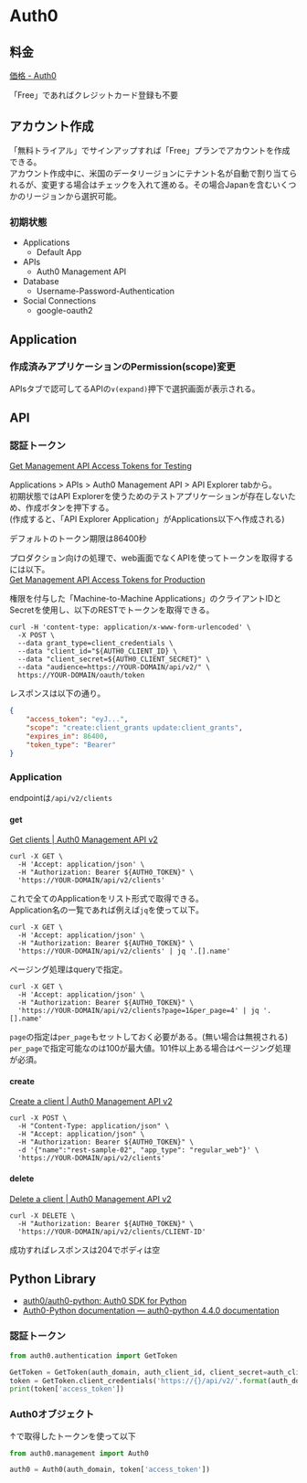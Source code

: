 # Auth0

## 料金

[価格 - Auth0](https://auth0.com/jp/pricing)

「Free」であればクレジットカード登録も不要

## アカウント作成

「無料トライアル」でサインアップすれば「Free」プランでアカウントを作成できる。  
アカウント作成中に、米国のデータリージョンにテナント名が自動で割り当てられるが、変更する場合はチェックを入れて進める。その場合Japanを含むいくつかのリージョンから選択可能。

### 初期状態

- Applications
    - Default App
- APIs
    - Auth0 Management API
- Database
    - Username-Password-Authentication
- Social Connections
    - google-oauth2

## Application

### 作成済みアプリケーションのPermission(scope)変更

APIsタブで認可してるAPIの`∨(expand)`押下で選択画面が表示される。

## API

### 認証トークン

[Get Management API Access Tokens for Testing](https://auth0.com/docs/secure/tokens/access-tokens/management-api-access-tokens/get-management-api-access-tokens-for-testing)

Applications > APIs > Auth0 Management API > API Explorer tabから。  
初期状態ではAPI Explorerを使うためのテストアプリケーションが存在しないため、作成ボタンを押下する。  
(作成すると、「API Explorer Application」がApplications以下へ作成される)

デフォルトのトークン期限は86400秒

プロダクション向けの処理で、web画面でなくAPIを使ってトークンを取得するには以下。  
[Get Management API Access Tokens for Production](https://auth0.com/docs/secure/tokens/access-tokens/management-api-access-tokens/get-management-api-access-tokens-for-production)

権限を付与した「Machine-to-Machine Applications」のクライアントIDとSecretを使用し、以下のRESTでトークンを取得できる。

```command
curl -H 'content-type: application/x-www-form-urlencoded' \
  -X POST \
  --data grant_type=client_credentials \
  --data "client_id="${AUTH0_CLIENT_ID} \
  --data "client_secret=${AUTH0_CLIENT_SECRET}" \
  --data "audience=https://YOUR-DOMAIN/api/v2/" \
  https://YOUR-DOMAIN/oauth/token
```

レスポンスは以下の通り。

```json
{
    "access_token": "eyJ...",
    "scope": "create:client_grants update:client_grants",
    "expires_in": 86400,
    "token_type": "Bearer"
}
```

### Application

endpointは`/api/v2/clients`

#### get

[Get clients | Auth0 Management API v2](https://auth0.com/docs/api/management/v2/clients/get-clients)

```console
curl -X GET \
  -H 'Accept: application/json' \
  -H "Authorization: Bearer ${AUTH0_TOKEN}" \
  'https://YOUR-DOMAIN/api/v2/clients'
```

これで全てのApplicationをリスト形式で取得できる。  
Application名の一覧であれば例えば`jq`を使って以下。

```console
curl -X GET \
  -H 'Accept: application/json' \
  -H "Authorization: Bearer ${AUTH0_TOKEN}" \
  'https://YOUR-DOMAIN/api/v2/clients' | jq '.[].name'
```

ページング処理はqueryで指定。

```console
curl -X GET \
  -H 'Accept: application/json' \
  -H "Authorization: Bearer ${AUTH0_TOKEN}" \
  'https://YOUR-DOMAIN/api/v2/clients?page=1&per_page=4' | jq '.[].name'
```

`page`の指定は`per_page`もセットしておく必要がある。(無い場合は無視される)  
`per_page`で指定可能なのは100が最大値。101件以上ある場合はページング処理が必須。

#### create

[Create a client | Auth0 Management API v2](https://auth0.com/docs/api/management/v2/clients/post-clients)

```command
curl -X POST \
  -H "Content-Type: application/json" \
  -H "Accept: application/json" \
  -H "Authorization: Bearer ${AUTH0_TOKEN}" \
  -d '{"name":"rest-sample-02", "app_type": "regular_web"}' \
  'https://YOUR-DOMAIN/api/v2/clients'
```

#### delete

[Delete a client | Auth0 Management API v2](https://auth0.com/docs/api/management/v2/clients/delete-clients-by-id)

```command
curl -X DELETE \
  -H "Authorization: Bearer ${AUTH0_TOKEN}" \
  'https://YOUR-DOMAIN/api/v2/clients/CLIENT-ID'
```

成功すればレスポンスは204でボディは空

## Python Library

- [auth0/auth0-python: Auth0 SDK for Python](https://github.com/auth0/auth0-python)
- [Auth0-Python documentation — auth0-python 4.4.0 documentation](https://auth0-python.readthedocs.io/en/latest/)

### 認証トークン

```python
from auth0.authentication import GetToken

GetToken = GetToken(auth_domain, auth_client_id, client_secret=auth_client_secret)
token = GetToken.client_credentials('https://{}/api/v2/'.format(auth_domain))
print(token['access_token'])
```

### Auth0オブジェクト

↑で取得したトークンを使って以下

```py
from auth0.management import Auth0

auth0 = Auth0(auth_domain, token['access_token'])
```
